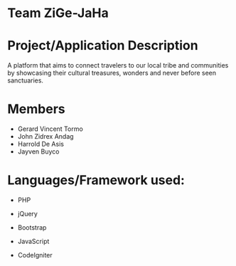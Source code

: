 # Team ZiGe-JaHa #

# Project/Application Description
A platform that aims to connect travelers to our local tribe and communities by showcasing their cultural treasures, wonders and never before seen sanctuaries.

# Members #
* Gerard Vincent Tormo
* John Zidrex Andag
* Harrold De Asis
* Jayven Buyco

# Languages/Framework used: #

* PHP

* jQuery

* Bootstrap

* JavaScript

* CodeIgniter

